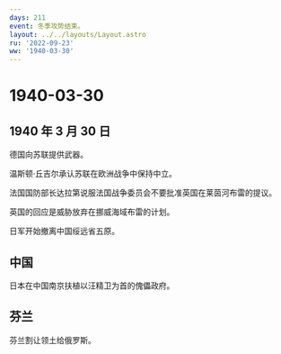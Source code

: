```yaml
---
days: 211
event: 冬季攻势结束。
layout: ../../layouts/Layout.astro
ru: '2022-09-23'
ww: '1940-03-30'
---
```


# 1940-03-30

## 1940 年 3 月 30 日

德国向苏联提供武器。

温斯顿·丘吉尔承认苏联在欧洲战争中保持中立。

法国国防部长达拉第说服法国战争委员会不要批准英国在莱茵河布雷的提议。

英国的回应是威胁放弃在挪威海域布雷的计划。

日军开始撤离中国绥远省五原。

## 中国

日本在中国南京扶植以汪精卫为首的傀儡政府。

## 芬兰

芬兰割让领土给俄罗斯。